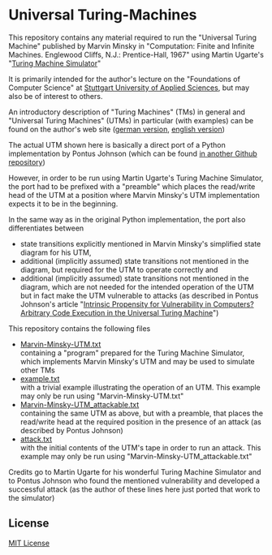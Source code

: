 # Universal Turing-Machines #

This repository contains any material required to run the "Universal Turing Machine" published by Marvin Minsky in "Computation: Finite and Infinite Machines. Englewood Cliffs, N.J.: Prentice-Hall, 1967" using Martin Ugarte's "[Turing Machine Simulator](https://turingmachinesimulator.com/)"

It is primarily intended for the author's lecture on the "Foundations of Computer Science" at [Stuttgart University of Applied Sciences](https://www.hft-stuttgart.com/), but may also be of interest to others.

An introductory description of "Turing Machines" (TMs) in general and "Universal Turing Machines" (UTMs) in particular (with examples) can be found on the author's web site ([german version](https://rozek.de/Turing-Machine/index_de.html), [english version](https://rozek.de/Turing-Machine/index_en.html))

The actual UTM shown here is basically a direct port of a Python implementation by Pontus Johnson (which can be found [in another Github repository](https://github.com/intrinsic-propensity/turing-machine))

However, in order to be run using Martin Ugarte's Turing Machine Simulator, the port had to be prefixed with a "preamble" which places the read/write head of the UTM at a position where Marvin Minsky's UTM implementation expects it to be in the beginning.

In the same way as in the original Python implementation, the port also differentiates between

* state transitions explicitly mentioned in Marvin Minsky's simplified state diagram for his UTM,
* additional (implicitly assumed) state transitions not mentioned in the diagram, but required for the UTM to operate correctly and
* additional (implicitly assumed) state transitions not mentioned in the diagram, which are not needed for the intended operation of the UTM but in fact make the UTM vulnerable to attacks (as described in Pontus Johnson's article "[Intrinsic Propensity for Vulnerability in Computers? Arbitrary Code Execution in the Universal Turing Machine](https://arxiv.org/abs/2105.02124)")

This repository contains the following files

* [Marvin-Minsky-UTM.txt](Marvin-Minsky-UTM.txt)<br>
containing a "program" prepared for the Turing Machine Simulator, which implements Marvin Minsky's UTM and may be used to simulate other TMs
* [example.txt](example.txt)<br>
with a trivial example illustrating the operation of an UTM. This example may only be run using "Marvin-Minsky-UTM.txt"
* [Marvin-Minsky-UTM_attackable.txt](Marvin-Minsky-UTM_attackable.txt)<br>
containing the same UTM as above, but with a preamble, that places the read/write head at the required position in the presence of an attack (as described by Pontus Johnson)
* [attack.txt](attack.txt)<br>
with the initial contents of the UTM's tape in order to run an attack. This example may only be run using "Marvin-Minsky-UTM_attackable.txt"

Credits go to Martin Ugarte for his wonderful Turing Machine Simulator and to Pontus Johnson who found the mentioned vulnerability and developed a successful attack (as the author of these lines here just ported that work to the simulator)

## License ##

[MIT License](LICENSE.md)
